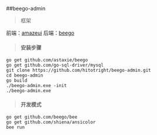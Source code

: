 ##beego-admin

>框架 

前端：[amazeui](http://amazeui.org/getting-started)
后端：[beego](https://beego.me/docs/intro/)
>#### 安装步骤
```
go get github.com/astaxie/beego
go get github.com/go-sql-driver/mysql
git clone https://github.com/hitotright/beego-admin.git
cd beego-admin 
go build
./beego-admin.exe -init
./beego-admin.exe
```
>#### 开发模式
```
go get github.com/beego/bee
go get github.com/shiena/ansicolor
bee run
```
